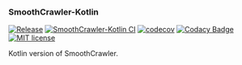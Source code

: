 ### SmoothCrawler-Kotlin

[![Release](https://img.shields.io/github/release/Chisanan232/smoothcrawler-kotlin.svg?label=Release&logo=github)](https://github.com/Chisanan232/smoothcrawler-kotlin/releases)
[![SmoothCrawler-Kotlin CI](https://github.com/Chisanan232/SmoothCrawler-Kotlin/actions/workflows/ci-cd.yaml/badge.svg)](https://github.com/Chisanan232/SmoothCrawler-Kotlin/actions/workflows/ci-cd.yaml)
[![codecov](https://codecov.io/gh/Chisanan232/SmoothCrawler-Kotlin/branch/develop/graph/badge.svg?token=L53O8YRBHX)](https://codecov.io/gh/Chisanan232/SmoothCrawler-Kotlin)
[![Codacy Badge](https://app.codacy.com/project/badge/Grade/e9c7008e12fa4d1282c469eca4afe160)](https://www.codacy.com/gh/Chisanan232/SmoothCrawler-Kotlin/dashboard?utm_source=github.com&amp;utm_medium=referral&amp;utm_content=Chisanan232/SmoothCrawler-Kotlin&amp;utm_campaign=Badge_Grade)
[![MIT license](https://img.shields.io/badge/License-MIT-blue.svg)](https://lbesson.mit-license.org/)

Kotlin version of SmoothCrawler.
